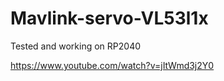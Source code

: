 # Mavlink-servo-VL53l1x

Tested and working on RP2040 

https://www.youtube.com/watch?v=jItWmd3j2Y0
